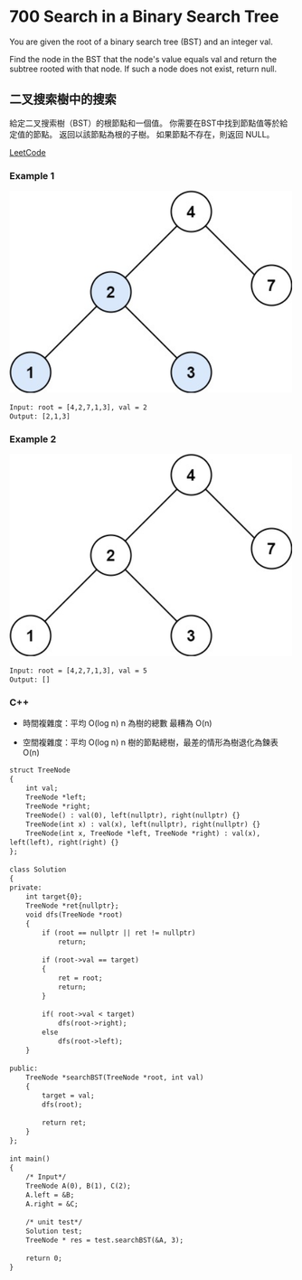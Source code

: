 # 700 Search in a Binary Search Tree

You are given the root of a binary search tree (BST) and an integer val.

Find the node in the BST that the node's value equals val and return the subtree rooted with that node. If such a node does not exist, return null.

## 二叉搜索樹中的搜索

給定二叉搜索樹（BST）的根節點和一個值。 你需要在BST中找到節點值等於給定值的節點。 返回以該節點為根的子樹。 如果節點不存在，則返回 NULL。


[LeetCode](https://leetcode-cn.com/problems/search-in-a-binary-search-tree/)

### Example 1
<img src="img/700_q.jpg" width = "500"/>

```
Input: root = [4,2,7,1,3], val = 2
Output: [2,1,3]

```

### Example 2
<img src="img/700_q2.jpg" width = "500"/>

```
Input: root = [4,2,7,1,3], val = 5
Output: []
```

### C++ 

* 時間複雜度：平均 O(log n) n 為樹的總數 最糟為 O(n)

* 空間複雜度：平均 O(log n) n 樹的節點總樹，最差的情形為樹退化為鍊表 O(n)

```
struct TreeNode
{
    int val;
    TreeNode *left;
    TreeNode *right;
    TreeNode() : val(0), left(nullptr), right(nullptr) {}
    TreeNode(int x) : val(x), left(nullptr), right(nullptr) {}
    TreeNode(int x, TreeNode *left, TreeNode *right) : val(x), left(left), right(right) {}
};

class Solution
{
private:
    int target{0};
    TreeNode *ret{nullptr};
    void dfs(TreeNode *root)
    {
        if (root == nullptr || ret != nullptr)
            return;

        if (root->val == target)
        {
            ret = root;
            return;
        }

        if( root->val < target)
            dfs(root->right);
        else
            dfs(root->left);
    }

public:
    TreeNode *searchBST(TreeNode *root, int val)
    {
        target = val;
        dfs(root);

        return ret;
    }
};

int main()
{
    /* Input*/
    TreeNode A(0), B(1), C(2);
    A.left = &B;
    A.right = &C;

    /* unit test*/
    Solution test;
    TreeNode * res = test.searchBST(&A, 3);

    return 0;
}
```
